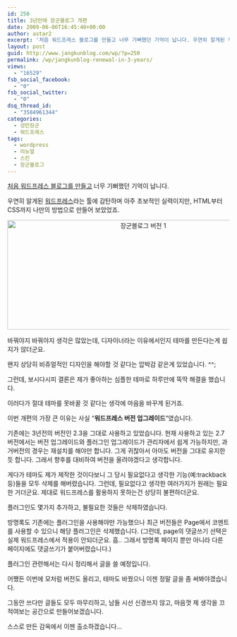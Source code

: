 ```yaml
---
id: 250
title: 3년만에 장군블로그 개편
date: 2009-06-06T16:45:40+00:00
author: astar2
excerpt: '처음 워드프레스 블로그를 만들고 너무 기뻐했던 기억이 납니다. 우연히 알게된 워드프레스라는 툴에 감탄하며 아주 초보적인 실력이지만, HTML부터 CSS까지 나만의 방법으로 만들어 보았었죠. 바꿔야지 바꿔야지 생각은 많았는데, 디자이너라는 이유에서인지 스킨을 만든다는게 쉽지가 않더군요. 왠지 상당히 비쥬얼적인 디자인을 해야할 것 같다는 압박감 같은게 있었습니다. ^^; 그런데, 보시다시피 결론은 제가 좋아하는 심플한 스킨으로 하루만에 뚝딱 해결을 했습니다. 이러다가 절대 스킨 못바꿀 것 같다는 생각에 마음을 바꾸게 된거죠. 이번 개편의 가장 큰 이유는 사실 “워드프레스 버전 업그레이드”였습니다. 기존에는 3년전의 버전인 2.3을 [...]'
layout: post
guid: http://www.jangkunblog.com/wp/?p=250
permalink: /wp/jangkunblog-renewal-in-3-years/
views:
  - "16529"
fsb_social_facebook:
  - "0"
fsb_social_twitter:
  - "0"
dsq_thread_id:
  - "3584961344"
categories:
  - 성민장군
  - 워드프레스
tags:
  - wordpress
  - 리뉴얼
  - 스킨
  - 장군블로그
---
```

[처음 워드프레스 블로그를 만들고](http://www.jangkunblog.com/wp/wordpress-easy-install/) 너무 기뻐했던 기억이 납니다.
  
우연히 알게된 [워드프레스](http://www.wordpress.org)라는 툴에 감탄하며 아주 초보적인 실력이지만, HTML부터 <abbr>CSS</abbr>까지 나만의 방법으로 만들어 보았었죠.

<p style="text-align: center;">
  <img class="aligncenter size-full wp-image-252" src="http://www.jangkunblog.com/wp/wp-content/uploads/2009/06/jangkunblog_v01.jpg" alt="장군블로그 버전 1" width="600" height="248" />
</p>

바꿔야지 바꿔야지 생각은 많았는데, 디자이너라는 이유에서인지 테마를 만든다는게 쉽지가 않더군요.
  
왠지 상당히 비쥬얼적인 디자인을 해야할 것 같다는 압박감 같은게 있었습니다. ^^;
  
그런데, 보시다시피 결론은 제가 좋아하는 심플한 테마로 하루만에 뚝딱 해결을 했습니다.
  
이러다가 절대 테마를 못바꿀 것 같다는 생각에 마음을 바꾸게 된거죠.

이번 개편의 가장 큰 이유는 사실 &#8220;**워드프레스 버전 업그레이드**&#8220;였습니다.

기존에는 3년전의 버전인 2.3을 그대로 사용하고 있었습니다. 현재 사용하고 있는 2.7 버전에서는 버전 업그레이드와 플러그인 업그레이드가 관리자에서 쉽게 가능하지만, 과거버전의 경우는 재설치를 해야만 합니다. 그게 귀찮아서 아마도 버전을 그대로 유지한 듯 합니다. 그래서 향후를 대비하여 버전을 올려야겠다고 생각합니다.

게다가 테마도 제가 제작한 것이다보니 그 당시 필요없다고 생각한 기능(예:trackback 등)들을 모두 삭제를 해버렸습니다. 그런데, 필요없다고 생각한 여러가지가 원래는 필요한 거더군요. 제대로 워드프레스를 활용하지 못하는건 상당히 불편하더군요.

플러그인도 몇가지 추가하고, 불필요한 것들은 삭제하였습니다.
  
방명록도 기존에는 플러그인을 사용해야만 가능했으나 최근 버전들은 Page에서 코멘트를 사용할 수 있으니 해당 플러그인은 삭제했습니다. (그런데, page의 댓글쓰기 선택은 실제 워드프레스에서 적용이 안되더군요. 흠.. 그래서 방명록 페이지 뿐만 아니라 다른 페이지에도 댓글쓰기가 붙어버렸습니다.)
  
플러그인 관련해서는 다시 정리해서 글을 쓸 예정입니다.

어쨌든 이번에 모처럼 버전도 올리고, 테마도 바꿨으니 이젠 정말 글을 좀 써봐야겠습니다.
  
그동안 쓰다만 글들도 모두 마무리하고, 남들 시선 신경쓰지 않고, 마음껏 제 생각을 끄적여보는 공간으로 만들어보겠습니다.

스스로 만든 감옥에서 이젠 출소하겠습니다&#8230;